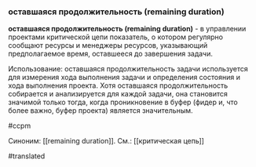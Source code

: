 ### оставшаяся продолжительность (remaining duration)

**оставшаяся продолжительность (remaining duration)** - в управлении проектами критической цепи показатель, о котором регулярно сообщают ресурсы и менеджеры ресурсов, указывающий предполагаемое время, оставшееся до завершения задачи.

Использование: оставшаяся продолжительность задачи используется для измерения хода выполнения задачи и определения состояния и хода выполнения проекта. Хотя оставшаяся продолжительность собирается и анализируется для каждой задачи, она становится значимой только тогда, когда проникновение в буфер (фидер и, что более важно, буфер проекта) является значительным.

#ccpm

Синоним: [[remaining duration]].
См.: [[критическая цепь]]

#translated
